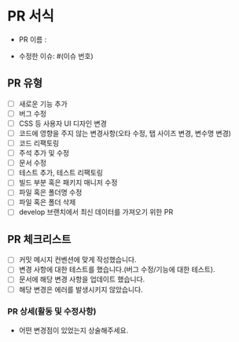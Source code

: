 # PR 서식

- PR 이름 :

- 수정한 이슈: #(이슈 번호)

## PR 유형

- [ ] 새로운 기능 추가
- [ ] 버그 수정
- [ ] CSS 등 사용자 UI 디자인 변경
- [ ] 코드에 영향을 주지 않는 변경사항(오타 수정, 탭 사이즈 변경, 변수명 변경)
- [ ] 코드 리팩토링
- [ ] 주석 추가 및 수정
- [ ] 문서 수정
- [ ] 테스트 추가, 테스트 리팩토링
- [ ] 빌드 부분 혹은 패키지 매니저 수정
- [ ] 파일 혹은 폴더명 수정
- [ ] 파일 혹은 폴더 삭제
- [ ] develop 브랜치에서 최신 데이터를 가져오기 위한 PR

## PR 체크리스트

<!-- PR이 다음 요구 사항을 충족하는지 확인하세요. -->

- [ ] 커밋 메시지 컨벤션에 맞게 작성했습니다.
- [ ] 변경 사항에 대한 테스트를 했습니다.(버그 수정/기능에 대한 테스트).
- [ ] 문서에 해당 변경 사항을 업데이트 했습니다.
- [ ] 해당 변경은 에러를 발생시키지 않았습니다.

### PR 상세(활동 및 수정사항)

- 어떤 변경점이 있었는지 상술해주세요.
